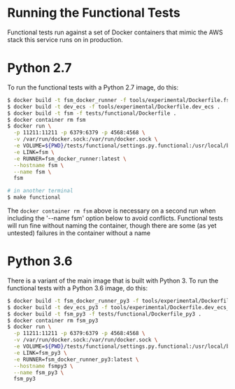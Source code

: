 Running the Functional Tests
============================

Functional tests run against a set of Docker containers that mimic the AWS stack this service runs on
in production.

# Python 2.7

To run the functional tests with a Python 2.7 image, do this:

```bash
$ docker build -t fsm_docker_runner -f tools/experimental/Dockerfile.fsm_docker_runner .
$ docker build -t dev_ecs -f tools/experimental/Dockerfile.dev_ecs .
$ docker build -t fsm -f tests/functional/Dockerfile .
$ docker container rm fsm
$ docker run \
  -p 11211:11211 -p 6379:6379 -p 4568:4568 \
  -v /var/run/docker.sock:/var/run/docker.sock \
  -e VOLUME=${PWD}/tests/functional/settings.py.functional:/usr/local/bin/settings.py \
  -e LINK=fsm \
  -e RUNNER=fsm_docker_runner:latest \
  --hostname fsm \
  --name fsm \
  fsm

# in another terminal
$ make functional
```

The `docker container rm fsm` above is necessary on a second run when including the '--name fsm' option
below to avoid conflicts. Functional tests will run fine without naming the container, though there are some 
(as yet untested) failures in the container without a name

# Python 3.6

There is a variant of the main image that is built with Python 3. 
To run the functional tests with a Python 3.6 image, do this:

```bash
$ docker build -t fsm_docker_runner_py3 -f tools/experimental/Dockerfile.fsm_docker_runner_py3 .
$ docker build -t dev_ecs_py3 -f tools/experimental/Dockerfile.dev_ecs_py3 .
$ docker build -t fsm_py3 -f tests/functional/Dockerfile_py3 .
$ docker container rm fsm_py3
$ docker run \
  -p 11211:11211 -p 6379:6379 -p 4568:4568 \
  -v /var/run/docker.sock:/var/run/docker.sock \
  -e VOLUME=${PWD}/tests/functional/settings.py.functional:/usr/local/bin/settings.py \
  -e LINK=fsm_py3 \
  -e RUNNER=fsm_docker_runner_py3:latest \
  --hostname fsmpy3 \
  --name fsm_py3 \
  fsm_py3
```
